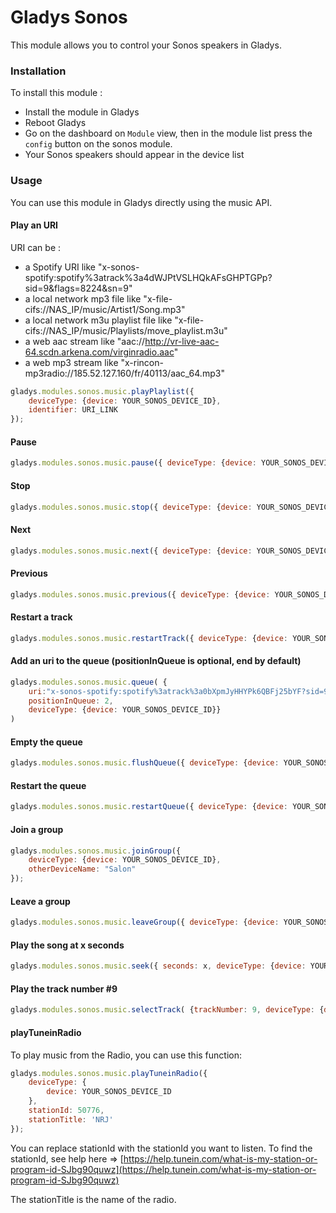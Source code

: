 Gladys Sonos
=======================

This module allows you to control your Sonos speakers in Gladys.

### Installation

To install this module :

- Install the module in Gladys 
- Reboot Gladys 
- Go on the dashboard on `Module` view, then in the module list press the `config` button on the sonos module.
- Your Sonos speakers should appear in the device list


### Usage

You can use this module in Gladys directly using the music API.

#### Play an URI
URI can be : 
* a Spotify URI like "x-sonos-spotify:spotify%3atrack%3a4dWJPtVSLHQkAFsGHPTGPp?sid=9&flags=8224&sn=9"
* a local network mp3 file like "x-file-cifs://NAS_IP/music/Artist1/Song.mp3"
* a local network m3u playlist file like "x-file-cifs://NAS_IP/music/Playlists/move_playlist.m3u"
* a web aac stream like "aac://http://vr-live-aac-64.scdn.arkena.com/virginradio.aac"
* a web mp3 stream like "x-rincon-mp3radio://185.52.127.160/fr/40113/aac_64.mp3"

```js
gladys.modules.sonos.music.playPlaylist({ 
	deviceType: {device: YOUR_SONOS_DEVICE_ID}, 
	identifier: URI_LINK
});
```

#### Pause 

```js
gladys.modules.sonos.music.pause({ deviceType: {device: YOUR_SONOS_DEVICE_ID} });
```

#### Stop 

```js
gladys.modules.sonos.music.stop({ deviceType: {device: YOUR_SONOS_DEVICE_ID} });
```

#### Next 

```js
gladys.modules.sonos.music.next({ deviceType: {device: YOUR_SONOS_DEVICE_ID} });
```

#### Previous 

```js
gladys.modules.sonos.music.previous({ deviceType: {device: YOUR_SONOS_DEVICE_ID} });
```

#### Restart a track 

```js
gladys.modules.sonos.music.restartTrack({ deviceType: {device: YOUR_SONOS_DEVICE_ID} });
```

#### Add an uri to the queue (positionInQueue is optional, end by default)

```js
gladys.modules.sonos.music.queue( {
    uri:"x-sonos-spotify:spotify%3atrack%3a0bXpmJyHHYPk6QBFj25bYF?sid=9&flags=8224&sn=9",
    positionInQueue: 2, 
    deviceType: {device: YOUR_SONOS_DEVICE_ID}} 
)
```

#### Empty the queue 

```js
gladys.modules.sonos.music.flushQueue({ deviceType: {device: YOUR_SONOS_DEVICE_ID} });
```

#### Restart the queue 

```js
gladys.modules.sonos.music.restartQueue({ deviceType: {device: YOUR_SONOS_DEVICE_ID} });
```

#### Join a group

```js
gladys.modules.sonos.music.joinGroup({
    deviceType: {device: YOUR_SONOS_DEVICE_ID},
    otherDeviceName: "Salon"
});
```

#### Leave a group

```js
gladys.modules.sonos.music.leaveGroup({ deviceType: {device: YOUR_SONOS_DEVICE_ID} });
```

#### Play the song at x seconds

```js
gladys.modules.sonos.music.seek({ seconds: x, deviceType: {device: YOUR_SONOS_DEVICE_ID} });
```

#### Play the track number #9

```js
gladys.modules.sonos.music.selectTrack( {trackNumber: 9, deviceType: {device: YOUR_SONOS_DEVICE_ID}} )
```

#### playTuneinRadio

To play music from the Radio, you can use this function: 

```javascript
gladys.modules.sonos.music.playTuneinRadio({
    deviceType: {
        device: YOUR_SONOS_DEVICE_ID
    },
    stationId: 50776,
    stationTitle: 'NRJ'
});
```

You can replace stationId with the stationId you want to listen.
To find the stationId, see help here => [https://help.tunein.com/what-is-my-station-or-program-id-SJbg90quwz](https://help.tunein.com/what-is-my-station-or-program-id-SJbg90quwz)

The stationTitle is the name of the radio.